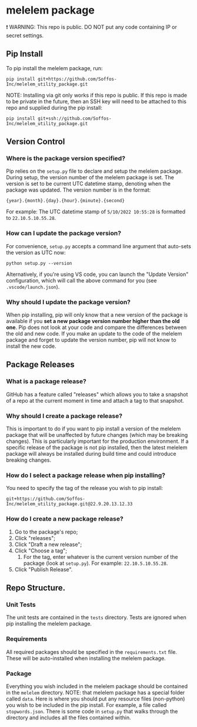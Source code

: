 # melelem package

:exclamation: WARNING: This repo is public. DO NOT put any code containing IP or secret settings.


## Pip Install

To pip install the melelem package, run:

```
pip install git+https://github.com/Soffos-Inc/melelem_utility_package.git
```

NOTE: Installing via git only works if this repo is public. If this repo is made to be private in the future, then an SSH key will need to be attached to this repo and supplied during the
pip install:

```
pip install git+ssh://github.com/Soffos-Inc/melelem_utility_package.git
```

## Version Control

### Where is the package version specified?

Pip relies on the `setup.py` file to declare and setup the melelem package. During setup, the version number of the melelem package is set. The version is set to be current UTC datetime stamp, denoting when the package was updated. The version number is in the format:

`{year}.{month}.{day}.{hour}.{minute}.{second}`

For example: The UTC datetime stamp of `5/10/2022 10:55:28` is formatted to `22.10.5.10.55.28`.

### How can I update the package version?

For convenience, `setup.py` accepts a command line argument that auto-sets the version as UTC now:

```
python setup.py --version
```

Alternatively, if you're using VS code, you can launch the "Update Version" configuration, which will call the above command for you (see `.vscode/launch.json`).

### Why should I update the package version?

When pip installing, pip will only know that a new version of the package is available if you **set a new package version number higher than the old one**. Pip does not look at your code and compare the differences between the old and new code. If you make an update to the code of the melelem package and forget to update the version number, pip will not know to install the new code. 

## Package Releases

### What is a package release?

GitHub has a feature called "releases" which allows you to take a snapshot of a repo at the current
moment in time and attach a tag to that snapshot.

### Why should I create a package release?

This is important to do if you want to pip install a version of the melelem package that will be unaffected by future changes (which may be breaking changes). This is particularly important for the production environment. If a specific release of the package is not pip installed, then the latest melelem package will always be installed during build time and could introduce breaking changes.

### How do I select a package release when pip installing?

You need to specify the tag of the release you wish to pip install:

```
git+https://github.com/Soffos-Inc/melelem_utility_package.git@22.9.20.13.12.33
```

### How do I create a new package release?

1. Go to the package's repo;
1. Click "releases";
1. Click "Draft a new release";
1. Click "Choose a tag";
   1. For the tag, enter whatever is the current version number of the package (look at `setup.py`).
   For example: `22.10.5.10.55.28`.
1. Click "Publish Release".

## Repo Structure.

### Unit Tests

The unit tests are contained in the `tests` directory. Tests are ignored when pip installing the
melelem package.

### Requirements

All required packages should be specified in the `requirements.txt` file. These will be
auto-installed when installing the melelem package.

### Package

Everything you wish included in the melelem package should be contained in the `melelem` directory.
NOTE: that melelem package has a special folder called `data`. Here is where you should put any
resource files (non-python) you wish to be included in the pip install. For example, a file called
`stopwords.json`. There is some code in `setup.py` that walks through the directory and includes all
the files contained within.
